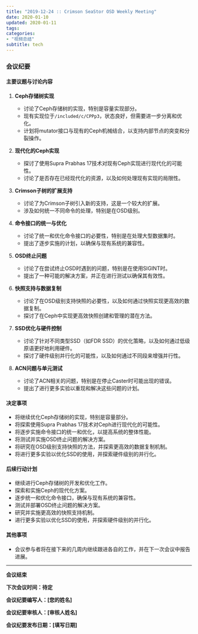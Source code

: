 ```yaml
---
title: "2019-12-24 :: Crimson SeaStor OSD Weekly Meeting"
date: 2020-01-10
updated: 2020-01-11
tags:
categories:
- "视频总结"
subtitle: tech
---
```



### 会议纪要

#### 主要议题与讨论内容

1. **Ceph存储树实现**
   - 讨论了Ceph存储树的实现，特别是容量实现部分。
   - 现有实现位于`/included/c/CPPp3`，状态良好，但需要进一步分离和优化。
   - 计划将mutator接口与现有的Ceph机械结合，以支持内部节点的突变和分裂操作。

2. **现代化的Ceph实现**
   - 探讨了使用Supra Prabhas 17技术对现有Ceph实现进行现代化的可能性。
   - 讨论了是否存在已经现代化的资源，以及如何处理现有实现的局限性。

3. **Crimson子树的扩展支持**
   - 讨论了为Crimson子树引入新的支持，这是一个较大的扩展。
   - 涉及如何统一不同命令的处理，特别是在OSD级别。

4. **命令接口的统一与优化**
   - 讨论了统一和优化命令接口的必要性，特别是在处理大型数据集时。
   - 提出了逐步实施的计划，以确保与现有系统的兼容性。

5. **OSD终止问题**
   - 讨论了在尝试终止OSD时遇到的问题，特别是在使用SIGINT时。
   - 提出了一种可能的解决方案，并正在进行测试以确保其有效性。

6. **快照支持与数据复制**
   - 讨论了在OSD级别支持快照的必要性，以及如何通过快照实现更高效的数据复制。
   - 探讨了在Ceph中实现更高效快照创建和管理的潜在方法。

7. **SSD优化与硬件控制**
   - 讨论了针对不同类型SSD（如FDR SSD）的优化策略，以及如何通过低级原语更好地利用硬件。
   - 探讨了硬件级别并行化的可能性，以及如何通过不同段来增强并行性。

8. **ACN问题与单元测试**
   - 讨论了ACN相关的问题，特别是在停止Caster时可能出现的错误。
   - 提出了进行更多实验以重现和解决这些问题的计划。

#### 决定事项

- 将继续优化Ceph存储树的实现，特别是容量部分。
- 将探索使用Supra Prabhas 17技术对Ceph进行现代化的可能性。
- 将逐步实施命令接口的统一和优化，以提高系统的整体性能。
- 将测试并实施OSD终止问题的解决方案。
- 将研究在OSD级别支持快照的方法，并探索更高效的数据复制机制。
- 将进行更多实验以优化SSD的使用，并探索硬件级别的并行化。

#### 后续行动计划

- 继续进行Ceph存储树的开发和优化工作。
- 探索和实施Ceph的现代化方案。
- 逐步统一和优化命令接口，确保与现有系统的兼容性。
- 测试并部署OSD终止问题的解决方案。
- 研究并实施更高效的快照支持机制。
- 进行更多实验以优化SSD的使用，并探索硬件级别的并行化。

#### 其他事项

- 会议参与者将在接下来的几周内继续跟进各自的工作，并在下一次会议中报告进展。

---

**会议结束**

**下次会议时间：待定**

**会议纪要编写人：[您的姓名]**

**会议纪要审核人：[审核人姓名]**

**会议纪要发布日期：[填写日期]**